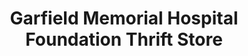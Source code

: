 ---
title: "Garfield Memorial Hospital Foundation Thrift Store"
url: /panguitch/garfield-memorial-hospital-foundation-thrift-store/
shop: charity
---